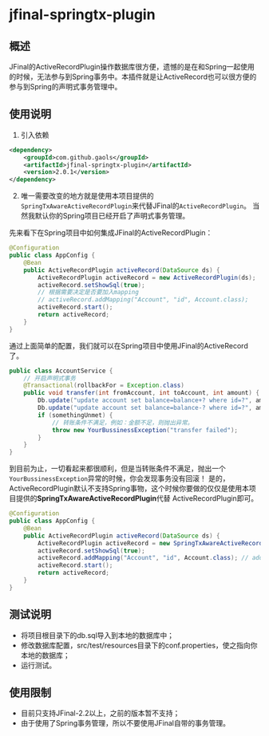 # jfinal-springtx-plugin

## 概述

JFinal的ActiveRecordPlugin操作数据库很方便，遗憾的是在和Spring一起使用的时候，无法参与到Spring事务中。本插件就是让ActiveRecord也可以很方便的参与到Spring的声明式事务管理中。

## 使用说明

1. 引入依赖

```xml
<dependency>
    <groupId>com.github.gaols</groupId>
    <artifactId>jfinal-springtx-plugin</artifactId>
    <version>2.0.1</version>
</dependency>
```

2. 唯一需要改变的地方就是使用本项目提供的`SpringTxAwareActiveRecordPlugin`来代替JFinal的`ActiveRecordPlugin`。
当然我默认你的Spring项目已经开启了声明式事务管理。

先来看下在Spring项目中如何集成JFinal的ActiveRecordPlugin：

```java
@Configuration
public class AppConfig {
    @Bean
    public ActiveRecordPlugin activeRecord(DataSource ds) {
        ActiveRecordPlugin activeRecord = new ActiveRecordPlugin(ds);
        activeRecord.setShowSql(true);
        // 根据需要决定是否要加入mapping
        // activeRecord.addMapping("Account", "id", Account.class);
        activeRecord.start();
        return activeRecord;
    }
}
```

通过上面简单的配置，我们就可以在Spring项目中使用JFinal的ActiveRecord了。

```java
public class AccountService {
    // 开启声明式事务
    @Transactional(rollbackFor = Exception.class)
    public void transfer(int fromAccount, int toAccount, int amount) {
        Db.update("update account set balance=balance+? where id=?", amount, toAccount);
        Db.update("update account set balance=balance-? where id=?", amount, fromAccount);
        if (somethingUnmet) {
            // 转账条件不满足，例如：金额不足，则抛出异常。
            throw new YourBussinessException("transfer failed");
        }
    }
}
```

到目前为止，一切看起来都很顺利，但是当转账条件不满足，抛出一个`YourBussinessException`异常的时候，你会发现事务没有回滚！
是的，ActiveRecordPlugin默认不支持Spring事物，这个时候你要做的仅仅是使用本项目提供的**SpringTxAwareActiveRecordPlugin**代替
ActiveRecordPlugin即可。

```java
@Configuration
public class AppConfig {
    @Bean
    public ActiveRecordPlugin activeRecord(DataSource ds) {
        ActiveRecordPlugin activeRecord = new SpringTxAwareActiveRecordPlugin(ds);
        activeRecord.setShowSql(true);
        activeRecord.addMapping("Account", "id", Account.class); // add any mappings here
        activeRecord.start();
        return activeRecord;
    }
}
```

## 测试说明

* 将项目根目录下的db.sql导入到本地的数据库中；
* 修改数据库配置，src/test/resources目录下的conf.properties，使之指向你本地的数据库；
* 运行测试。

## 使用限制

* 目前只支持JFinal-2.2以上，之前的版本暂不支持；
* 由于使用了Spring事务管理，所以不要使用JFinal自带的事务管理。
